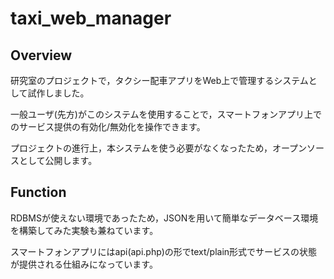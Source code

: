 # taxi_web_manager

## Overview
研究室のプロジェクトで，タクシー配車アプリをWeb上で管理するシステムとして試作しました。

一般ユーザ(先方)がこのシステムを使用することで，スマートフォンアプリ上でのサービス提供の有効化/無効化を操作できます。

プロジェクトの進行上，本システムを使う必要がなくなったため，オープンソースとして公開します。


## Function

RDBMSが使えない環境であったため，JSONを用いて簡単なデータベース環境を構築してみた実験も兼ねています。

スマートフォンアプリにはapi(api.php)の形でtext/plain形式でサービスの状態が提供される仕組みになっています。
